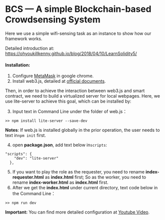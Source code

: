 # BCS — A simple Blockchain-based Crowdsensing System
Here we use a simple wifi-sensing task as an instance to show how our framework works.

Detailed introduction at: https://ohyoukillkenny.github.io/blog/2018/04/10/LearnSolidity5/

#### Installation:

1. Configure [MetaMask](https://karl.tech/learning-solidity-part-1-deploy-a-contract/) in google chrome.
2. Install web3.js, detailed at [official documents](https://github.com/ethereum/wiki/wiki/JavaScript-API).

Then, in order to achieve the interaction between web3.js and smart contract, we need to build a virtualized server for local webpages. Here, we use lite-server to achieve this goal, which can be installed by: 

3. Input text in Command Line under the folder of web.js：

```
>> npm install lite-server --save-dev
```

**Notes**: If web.js is installed globally in the prior operation, the user needs to text in`npm init` first.

4. open  **package.json**, add text below in`scripts`:

```
"scripts": {    
    "dev": "lite-server"
  },
```

5. If you want to play the role as the requester, you need to rename **index-requester.html** as **index.html** first; So as the worker, you need to rename **index-worker.html** as **index.html** first.
6. After we get the **index.html** under current directory, text code below in the Command Line：

```
>> npm run dev
```

**Important:** You can find more detailed configuration at  [Youtube Video](https://coursetro.com/posts/code/103/Solidity-Inheritance-and-Deploying-an-Ethereum-Smart-Contract).
